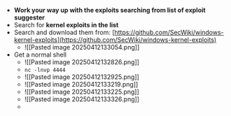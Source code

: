 - **Work your way up with the exploits searching from list of exploit suggester**
- Search for **kernel exploits in the list**
- Search and download them from: [https://github.com/SecWiki/windows-kernel-exploits](https://github.com/SecWiki/windows-kernel-exploits)
	- ![[Pasted image 20250412133054.png]]
- Get a normal shell 
	- ![[Pasted image 20250412132826.png]]
	- `nc -lnvp 4444`
	- ![[Pasted image 20250412132925.png]]
	- ![[Pasted image 20250412133219.png]]
	- ![[Pasted image 20250412133225.png]]
	- ![[Pasted image 20250412133326.png]]
	- 